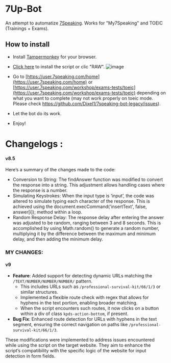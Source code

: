 # 7Up-Bot
An attempt to automatize [7Speaking](7speaking.com). Works for "My7Speaking" and TOEIC (Trainings + Exams).

## How to install
- Install [Tampermonkey](https://www.tampermonkey.net/) for your browser.
- [Click here](https://github.com/Shun-Lassal/7Up-Bot/raw/main/7Speaking-bot-9.user.js) to install the script or clic "RAW".
![image](https://github.com/Dixel1/7speaking-bot-legacy/assets/63664894/4d7af9cc-8765-4d2f-b4cc-52db5ff5f256)


- Go to [https://user.7speaking.com/home](https://user.7speaking.com/home) or [https://user.7speaking.com/workshop/exams-tests/toeic](https://user.7speaking.com/workshop/exams-tests/toeic) depending on what you want to complete (may not work properly on toeic mode. Please check https://github.com/Dixel1/7speaking-bot-legacy/issues).
- Let the bot do its work.
- Enjoy!

# Changelogs :

#### v8.5

Here’s a summary of the changes made to the code:

- Conversion to String: The findAnswer function was modified to convert the response into a string. This adjustment allows handling cases where the response is a number.
- Simulating Keystrokes: When the input type is ‘input’, the code was altered to simulate typing each character of the response. This is achieved using the document.execCommand('insertText', false, answer[i]); method within a loop.
- Random Response Delay: The response delay after entering the answer was adjusted to be random, ranging between 3 and 8 seconds. This is accomplished by using Math.random() to generate a random number, multiplying it by the difference between the maximum and minimum delay, and then adding the minimum delay.

### MY CHANGES:

#### v9

- **Feature**: Added support for detecting dynamic URLs matching the `/TEXT/NUMBER/NUMBER/NUMBER/` pattern.
  - This includes URLs such as `/professional-survival-kit/66/1/3` or similar structures.
  - Implemented a flexible route check with regex that allows for hyphens in the text portion, enabling broader matching.
  - When the script encounters such routes, it now clicks on a button within a div of class `kpds-action-bottom`, if present.
- **Bug Fix**: Enhanced route detection for URLs with hyphens in the text segment, ensuring the correct navigation on paths like `/professional-survival-kit/66/1/3`.



These modifications were implemented to address issues encountered while using the script on the target website. They aim to enhance the script’s compatibility with the specific logic of the website for input detection in form fields.
